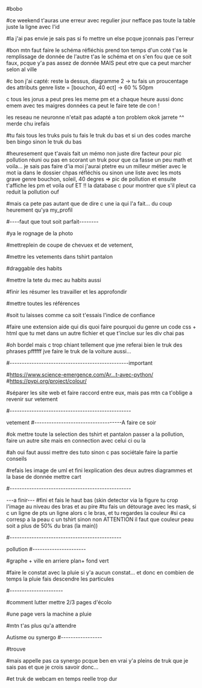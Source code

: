 #bobo

#ce weekend t'auras une erreur avec regulier jour nefface pas toute la table juste la ligne avec l'id

#la j'ai pas envie je sais pas si fo mettre un else pcque jconnais pas l'erreur

#bon mtn faut faire le schéma réfléchis prend ton temps d'un coté t'as le remplissage de donnée de l'autre t'as le schéma et on s'en fou que ce soit faux, pcque y'a pas assez de donnée MAIS peut etre que ca peut marcher selon al ville











#c bon j'ai capté: reste la dessus, diagramme 2 -> tu fais un proucentage des attributs genre liste = [bouchon, 40 ect] -> 60 % 50pm

c tous les jorus a peut pres les meme pm et a chaque heure aussi donc emem avec tes maigres données ca peut le faire tete de con !

les reseau ne neuronne n'etait pas adapté a ton problem okok jarrete ^^ merde chu irefais 





#tu fais tous les truks puis tu fais le truk du bas et si un des codes marche ben bingo sinon le truk du bas


#heuresement que t'avais fait un mémo non juste dire facteur pour pic pollution réuni ou pas en scorant un truk pour que ca fasse un peu math et voila... je sais pas faire d'ia moi j'aurai ptetre eu un milleur métier avec le mot ia dans le dossier chpas réfléchis ou sinon une liste avec les mots grave genre bouchon, soleil, 40 degres => pic de pollution et ensuite t'affiche les pm et voila ouf ET !! la database c pour montrer que s'il pleut ca reduit la pollution ouf  

#mais ca pete pas autant que de dire c une ia qui l'a fait... du coup heurement qu'ya my_profil


#----faut que tout soit parfait--------

#ya le rognage de la photo 

#mettreplein de coupe de chevuex et de vetement,

#mettre les vetements dans tshirt pantalon

#draggable des habits 

#mettre la tete du mec au habits aussi

#finir les résumer les travailler et les approfondir

#mettre toutes les références

#soit tu laisses comme ca soit t'essais l'indice de confiance

#faire une extension aide qui dis quoi faire pourquoi du genre un code css + html que tu met dans un autre fichier et que t'inclue sur les div chai pas

#oh bordel mais c trop chiant tellement que jme referai bien le truk des phrases pffffff jve faire le truk de la voiture aussi...

#-------------------------------------------------important

#https://www.science-emergence.com/Ar...t-avec-python/ #https://pypi.org/project/colour/

#séparer les site web et faire raccord entre eux, mais pas mtn ca t'oblige a revenir sur vetement

#--------------------------------------------------

vetement
#------------------------------------A faire ce soir

#ok mettre toute la selection des tshirt et pantalon passer a la pollution, faire un autre site mais en connection avec celui ci ou la

#ah oui faut aussi mettre des tuto sinon c pas sociétale faire la partie conseils

#refais les image de uml et fini lexplication des deux autres diagrammes et la base de donnée mettre cart

#--------------------------------------------------

---a finir--- #fini et fais le haut bas (skin detector via la figure tu crop l'image au niveau des bras et au pire #tu fais un détourage avec les mask, si c un ligne de pts un ligne alors c le bras, et tu regardes la couleur #si ca corresp a la peau c un tshirt sinon non ATTENTION il faut que couleur peau soit a plus de 50% du bras (la main))

#----------------------------------------------

pollution
#----------------------

#graphe + ville en arriere plan+ fond vert

#faire le constat avec la pluie si y'a aucun constat... et donc en combien de temps la pluie fais descendre les particules

#----------------------

#comment lutter mettre 2/3 pages d'écolo

#une page vers la machine a pluie

#mtn t'as plus qu'a attendre

Autisme ou synergo
#-----------------

#trouve

#mais appelle pas ca synergo pcque ben en vrai y'a pleins de truk que je sais pas et que je crois savoir donc...

#et truk de webcam en temps reelle trop dur
